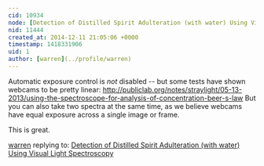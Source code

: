 ```yaml
---
cid: 10934
node: [Detection of Distilled Spirit Adulteration (with water) Using Visual Light Spectroscopy](../notes/ygzstc/12-09-2014/detection-of-distilled-spirit-adulteration-with-water-using-uv-vis-spectroscopy)
nid: 11444
created_at: 2014-12-11 21:05:06 +0000
timestamp: 1418331906
uid: 1
author: [warren](../profile/warren)
---
```


Automatic exposure control is *not* disabled -- but some tests have shown webcams to be pretty linear: http://publiclab.org/notes/straylight/05-13-2013/using-the-spectroscope-for-analysis-of-concentration-beer-s-law But you can also take two spectra at the same time, as we believe webcams have equal exposure across a single image or frame. 

This is great. 

[warren](../profile/warren) replying to: [Detection of Distilled Spirit Adulteration (with water) Using Visual Light Spectroscopy](../notes/ygzstc/12-09-2014/detection-of-distilled-spirit-adulteration-with-water-using-uv-vis-spectroscopy)

